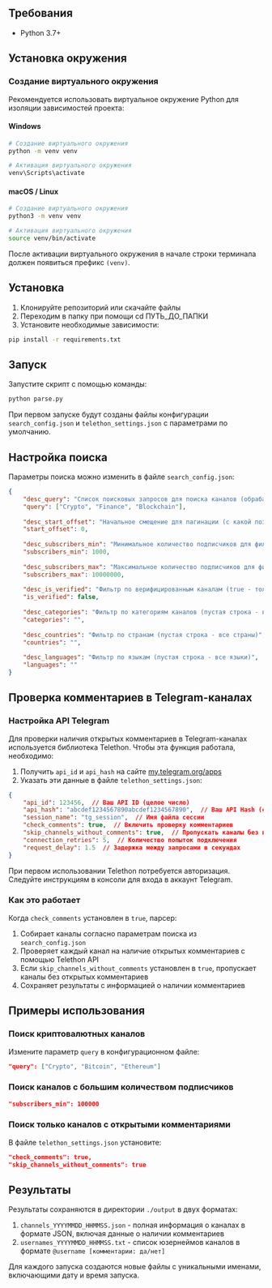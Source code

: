 ## Требования

* Python 3.7+

## Установка окружения

### Создание виртуального окружения

Рекомендуется использовать виртуальное окружение Python для изоляции зависимостей проекта:

#### Windows

```bash
# Создание виртуального окружения
python -m venv venv

# Активация виртуального окружения
venv\Scripts\activate
```

#### macOS / Linux

```bash
# Создание виртуального окружения
python3 -m venv venv

# Активация виртуального окружения
source venv/bin/activate
```

После активации виртуального окружения в начале строки терминала должен появиться префикс `(venv)`.

## Установка

1. Клонируйте репозиторий или скачайте файлы
2. Переходим в папку при помощи cd ПУТЬ_ДО_ПАПКИ
3. Установите необходимые зависимости:

```bash
pip install -r requirements.txt
```

## Запуск

Запустите скрипт с помощью команды:

```bash
python parse.py
```

При первом запуске будут созданы файлы конфигурации `search_config.json` и `telethon_settings.json` с параметрами по умолчанию.

## Настройка поиска

Параметры поиска можно изменить в файле `search_config.json`:

```json
{
    "desc_query": "Список поисковых запросов для поиска каналов (обрабатываются последовательно)",
    "query": ["Crypto", "Finance", "Blockchain"],
    
    "desc_start_offset": "Начальное смещение для пагинации (с какой позиции начинать поиск)",
    "start_offset": 0,
    
    "desc_subscribers_min": "Минимальное количество подписчиков для фильтрации",
    "subscribers_min": 1000,
    
    "desc_subscribers_max": "Максимальное количество подписчиков для фильтрации",
    "subscribers_max": 10000000,
    
    "desc_is_verified": "Фильтр по верифицированным каналам (true - только верифицированные)",
    "is_verified": false,
    
    "desc_categories": "Фильтр по категориям каналов (пустая строка - все категории)",
    "categories": "",
    
    "desc_countries": "Фильтр по странам (пустая строка - все страны)",
    "countries": "",
    
    "desc_languages": "Фильтр по языкам (пустая строка - все языки)",
    "languages": ""
}
```

## Проверка комментариев в Telegram-каналах

### Настройка API Telegram

Для проверки наличия открытых комментариев в Telegram-каналах используется библиотека Telethon. Чтобы эта функция работала, необходимо:

1. Получить `api_id` и `api_hash` на сайте [my.telegram.org/apps](https://my.telegram.org/apps)
2. Указать эти данные в файле `telethon_settings.json`:

```json
{
    "api_id": 123456,  // Ваш API ID (целое число)
    "api_hash": "abcdef1234567890abcdef1234567890",  // Ваш API Hash (строка)
    "session_name": "tg_session",  // Имя файла сессии
    "check_comments": true,  // Включить проверку комментариев
    "skip_channels_without_comments": true,  // Пропускать каналы без комментариев
    "connection_retries": 5,  // Количество попыток подключения
    "request_delay": 1.5  // Задержка между запросами в секундах
}
```

При первом использовании Telethon потребуется авторизация. Следуйте инструкциям в консоли для входа в аккаунт Telegram.

### Как это работает

Когда `check_comments` установлен в `true`, парсер:
1. Собирает каналы согласно параметрам поиска из `search_config.json`
2. Проверяет каждый канал на наличие открытых комментариев с помощью Telethon API
3. Если `skip_channels_without_comments` установлен в `true`, пропускает каналы без открытых комментариев
4. Сохраняет результаты с информацией о наличии комментариев

## Примеры использования

### Поиск криптовалютных каналов

Измените параметр `query` в конфигурационном файле:

```json
"query": ["Crypto", "Bitcoin", "Ethereum"]
```

### Поиск каналов с большим количеством подписчиков

```json
"subscribers_min": 100000
```

### Поиск только каналов с открытыми комментариями

В файле `telethon_settings.json` установите:

```json
"check_comments": true,
"skip_channels_without_comments": true
```

## Результаты

Результаты сохраняются в директории `./output` в двух форматах:

1. `channels_YYYYMMDD_HHMMSS.json` - полная информация о каналах в формате JSON, включая данные о наличии комментариев
2. `usernames_YYYYMMDD_HHMMSS.txt` - список юзернеймов каналов в формате `@username [комментарии: да/нет]`

Для каждого запуска создаются новые файлы с уникальными именами, включающими дату и время запуска. 